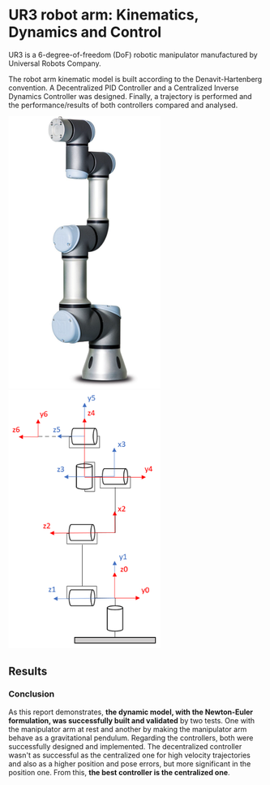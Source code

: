 # UR3 robot arm: Kinematics, Dynamics and Control

UR3 is a 6-degree-of-freedom (DoF) robotic manipulator manufactured by Universal Robots Company.

The robot arm kinematic model is built according to the Denavit-Hartenberg convention. A Decentralized PID Controller and a Centralized Inverse Dynamics Controller was designed. Finally, a trajectory is performed and the performance/results of both controllers compared and analysed.

<p float="left">
  <img src="https://github.com/luis-a-miranda/UR3-robot-arm-Kinematics-Dynamics-and-Control/blob/main/images/ur3.png" width="300" />
  <img src="https://github.com/luis-a-miranda/UR3-robot-arm-Kinematics-Dynamics-and-Control/blob/main/images/ur3%20simplified%20model.png" width="300" />
</p>


## Results



### Conclusion

As this report demonstrates, **the dynamic model, with the Newton-Euler formulation, was successfully built and validated** by two tests. One with the manipulator arm at rest and another by making the manipulator arm behave as a gravitational pendulum. Regarding the controllers, both were successfully designed and implemented. The decentralized controller wasn't as successful as the centralized one for high velocity trajectories and also as a higher position and pose errors, but more significant in the position one. From this, **the best controller is the centralized one**.
